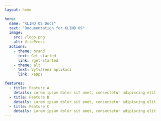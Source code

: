 ```yaml
---
layout: home

hero:
  name: "KLIND OS Docs"
  text: "Documentation for KLIND OS"
  image:
    src: /logo.png
    alt: VitePress
  actions:
    - theme: brand
      text: Get started
      link: /get-started
    - theme: alt
      text: Vytváření aplikací
      link: /apps

features:
  - title: Feature A
    details: Lorem ipsum dolor sit amet, consectetur adipiscing elit
  - title: Feature B
    details: Lorem ipsum dolor sit amet, consectetur adipiscing elit
  - title: Feature C
    details: Lorem ipsum dolor sit amet, consectetur adipiscing elit
---
```



